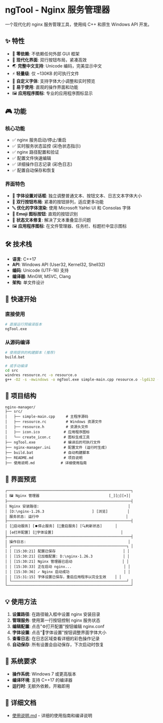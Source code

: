 # ngTool - Nginx 服务管理器

一个现代化的 nginx 服务管理工具，使用纯 C++ 和原生 Windows API 开发。

## ✨ 特性

- 🚀 **零依赖**: 不依赖任何外部 GUI 框架
- 🎯 **现代化界面**: 双行按钮布局，紧凑高效
- 🌏 **完整中文支持**: Unicode 编码，完美显示中文
- ⚡ **轻量级**: 仅 ~130KB 的可执行文件
- 🎨 **自定义字体**: 支持字体大小调整和实时预览
- 🔧 **易于使用**: 直观的操作界面和功能
- 🖼️ **应用程序图标**: 专业的应用程序图标显示

## 🎮 功能

### 核心功能
- ✅ nginx 服务启动/停止/重启
- ✅ 实时服务状态监控 (彩色状态指示)
- ✅ nginx 路径配置和验证
- ✅ 配置文件快速编辑
- ✅ 详细操作日志记录 (彩色日志)
- ✅ 配置自动保存和恢复

### 界面特色
- 🎨 **字体设置对话框**: 独立调整普通文本、按钮文本、日志文本字体大小
- 📱 **双行按钮布局**: 紧凑的按钮排列，适应更多功能
- 🔤 **优化的字体渲染**: 使用 Microsoft YaHei UI 和 Consolas 字体
- 🎯 **Emoji 图标按钮**: 直观的按钮识别
- 📝 **状态文本修复**: 解决了文本重叠显示问题
- 🖼️ **应用程序图标**: 在文件管理器、任务栏、标题栏中显示图标

## 🛠️ 技术栈

- **语言**: C++17
- **API**: Windows API (User32, Kernel32, Shell32)
- **编码**: Unicode (UTF-16) 支持
- **编译器**: MinGW, MSVC, Clang
- **架构**: 单文件设计

## 🚀 快速开始

### 直接使用
```bash
# 直接运行预编译版本
ngTool.exe
```

### 从源码编译
```bash
# 使用提供的构建脚本 (推荐)
build.bat

# 或手动编译
cd src
windres resource.rc -o resource.o
g++ -O2 -s -mwindows -o ngTool.exe simple-main.cpp resource.o -lgdi32 -luser32 -lkernel32 -lshell32 -lole32
```

## 📁 项目结构

```
nginx-manager/
├── src/
│   ├── simple-main.cpp     # 主程序源码
│   ├── resource.rc         # Windows 资源文件
│   ├── resource.h          # 资源头文件
│   ├── icon.ico           # 应用程序图标
│   └── create_icon.c      # 图标生成工具
├── ngTool.exe             # 编译后的可执行文件
├── nginx-manager.ini      # 配置文件 (运行时生成)
├── build.bat              # 自动构建脚本
├── README.md              # 项目说明
├── 使用说明.md            # 详细使用指南
```

## 🎨 界面预览

```
┌─────────────────────────────────────────────────────────┐
│ 🖼️ Nginx 管理器                                [_][□][×]│
├─────────────────────────────────────────────────────────┤
│ Nginx 安装路径:                                         │
│ [D:\nginx-1.26.3                      ] [浏览]         │
│ 服务状态: 运行中                                        │
├─────────────────────────────────────────────────────────┤
│ [🚀启动服务] [⏹️停止服务] [🔄重启服务] [🔍刷新状态]      │
│ [⚙️打开配置] [🎨字体设置]                               │
├─────────────────────────────────────────────────────────┤
│ 操作日志:                                               │
│ ┌─────────────────────────────────────────────────────┐ │
│ │ [15:30:21] 配置已保存                               │ │
│ │ [15:30:21] 已加载配置: D:\nginx-1.26.3              │ │
│ │ [15:30:21] Nginx 管理器已启动                       │ │
│ │ [15:30:33] 正在启动 nginx...                        │ │
│ │ [15:30:36] ✓ Nginx 启动成功                         │ │
│ │ [15:31:15] 字体设置已保存，重启应用程序以完全生效    │ │
│ └─────────────────────────────────────────────────────┘ │
└─────────────────────────────────────────────────────────┘
```

## 💡 使用方法

1. **设置路径**: 在路径输入框中设置 nginx 安装目录
2. **管理服务**: 使用第一行按钮控制 nginx 服务状态
3. **编辑配置**: 点击"⚙️打开配置"按钮编辑 nginx.conf
4. **字体设置**: 点击"🎨字体设置"按钮调整界面字体大小
5. **查看日志**: 在日志区域查看详细的彩色操作记录
6. **自动保存**: 所有设置会自动保存，下次启动时恢复

## 🔧 系统要求

- **操作系统**: Windows 7 或更高版本
- **编译环境**: 支持 C++17 的编译器
- **运行时**: 无额外依赖，开箱即用

## 📖 详细文档

- [使用说明.md](使用说明.md) - 详细的使用指南和编译说明
